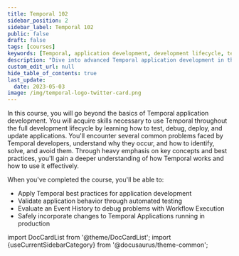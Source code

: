 ```yaml
---
title: Temporal 102
sidebar_position: 2
sidebar_label: Temporal 102
public: false
draft: false
tags: [courses]
keywords: [Temporal, application development, development lifecycle, testing, debugging, deployment, best practices, automated testing, event history, workflow execution, production updates]
description: "Dive into advanced Temporal application development in this comprehensive course, covering the full development lifecycle. Gain expertise in testing, debugging, deployment, and updating applications, while adopting best practices to address common Temporal development challenges."
custom_edit_url: null
hide_table_of_contents: true
last_update:
  date: 2023-05-03
image: /img/temporal-logo-twitter-card.png
---
```


In this course, you will go beyond the basics of Temporal application development. You will acquire skills necessary to use Temporal throughout the full development lifecycle by learning how to test, debug, deploy, and update applications. You'll encounter several common problems faced by Temporal developers, understand why they occur, and how to identify, solve, and avoid them. Through heavy emphasis on key concepts and best practices, you'll gain a deeper understanding of how Temporal works and how to use it effectively. 

When you've completed the course, you'll be able to:
- Apply Temporal best practices for application development
- Validate application behavior through automated testing
- Evaluate an Event History to debug problems with Workflow Execution
- Safely incorporate changes to Temporal Applications running in production

import DocCardList from '@theme/DocCardList';
import {useCurrentSidebarCategory} from '@docusaurus/theme-common';

<DocCardList items={useCurrentSidebarCategory().items}/>


